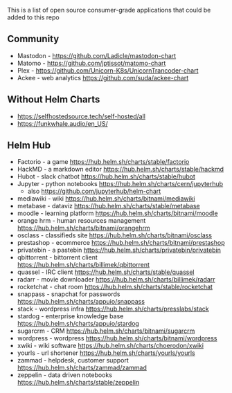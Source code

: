 This is a list of open source consumer-grade applications that could be added to this repo

## Community
* Mastodon - https://github.com/Ladicle/mastodon-chart
* Matomo - https://github.com/jptissot/matomo-chart
* Plex - https://github.com/Unicorn-K8s/UnicornTrancoder-chart
* Ackee - web analytics https://github.com/suda/ackee-chart

## Without Helm Charts
* https://selfhostedsource.tech/self-hosted/all
* https://funkwhale.audio/en_US/

## Helm Hub
* Factorio - a game https://hub.helm.sh/charts/stable/factorio
* HackMD - a markdown editor https://hub.helm.sh/charts/stable/hackmd
* Hubot - slack chatbot https://hub.helm.sh/charts/stable/hubot
* Jupyter - python notebooks https://hub.helm.sh/charts/cern/jupyterhub
  * also https://github.com/jupyterhub/helm-chart
* mediawiki - wiki https://hub.helm.sh/charts/bitnami/mediawiki
* metabase - dataviz https://hub.helm.sh/charts/stable/metabase
* moodle - learning platform https://hub.helm.sh/charts/bitnami/moodle
* orange hrm - human resources management https://hub.helm.sh/charts/bitnami/orangehrm
* osclass - classifieds site https://hub.helm.sh/charts/bitnami/osclass
* prestashop - ecommerce https://hub.helm.sh/charts/bitnami/prestashop
* privatebin - a pastebin https://hub.helm.sh/charts/privatebin/privatebin
* qbittorrent - bittorrent client https://hub.helm.sh/charts/billimek/qbittorrent
* quassel - IRC client https://hub.helm.sh/charts/stable/quassel
* radarr - movie downloader https://hub.helm.sh/charts/billimek/radarr
* rocketchat - chat room https://hub.helm.sh/charts/stable/rocketchat
* snappass - snapchat for passwords https://hub.helm.sh/charts/appuio/snappass
* stack - wordpress infra https://hub.helm.sh/charts/presslabs/stack
* stardog - enterprise knowledge base https://hub.helm.sh/charts/appuio/stardog
* sugarcrm - CRM https://hub.helm.sh/charts/bitnami/sugarcrm
* wordpress - wordpress https://hub.helm.sh/charts/bitnami/wordpress
* xwiki - wiki software https://hub.helm.sh/charts/choerodon/xwiki
* yourls - url shortener https://hub.helm.sh/charts/yourls/yourls
* zammad - helpdesk, customer support https://hub.helm.sh/charts/zammad/zammad
* zeppelin - data driven notebooks https://hub.helm.sh/charts/stable/zeppelin
